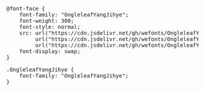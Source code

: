 <pre>
@font-face {
    font-family: "OngleleafYangJihye";
    font-weight: 300;
    font-style: normal;
    src: url("https://cdn.jsdelivr.net/gh/wefonts/OngleleafYangJihye/OngleleafYangJihye.woff2") format("woff2"),
         url("https://cdn.jsdelivr.net/gh/wefonts/OngleleafYangJihye/OngleleafYangJihye.woff") format("woff"),
         url("https://cdn.jsdelivr.net/gh/wefonts/OngleleafYangJihye/OngleleafYangJihye.ttf") format("truetype");
    font-display: swap;
}

.OngleleafYangJihye {
    font-family: "OngleleafYangJihye";
}
  
</pre>
